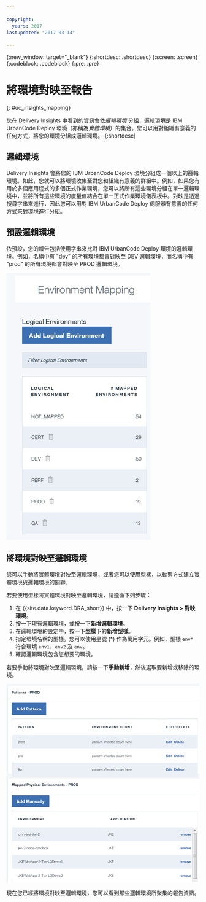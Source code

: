 ```yaml
---

copyright:
  years: 2017
lastupdated: "2017-03-14"

---
```


{:new_window: target="_blank"}
{:shortdesc: .shortdesc}
{:screen: .screen}
{:codeblock: .codeblock}
{:pre: .pre}

# 將環境對映至報告
{: #uc_insights_mapping}

您在 Delivery Insights 中看到的資訊會依*邏輯環境* 分組，邏輯環境是 IBM UrbanCode Deploy 環境（亦稱為*實體環境*）的集合。您可以用對組織有意義的任何方式，將您的環境分組成邏輯環境。
{:shortdesc}

## 邏輯環境

Delivery Insights 會將您的 IBM UrbanCode Deploy 環境分組成一個以上的邏輯環境。如此，您就可以將環境收集至對您和組織有意義的群組中。例如，如果您有用於多個應用程式的多個正式作業環境，您可以將所有這些環境分組在單一邏輯環境中，並將所有這些環境的度量值結合在單一正式作業環境儀表板中。對映是透過搜尋字串來進行，因此您可以用對 IBM UrbanCode Deploy 伺服器有意義的任何方式來對環境進行分組。

## 預設邏輯環境

依預設，您的報告包括使用字串來比對 IBM UrbanCode Deploy 環境的邏輯環境。例如，名稱中有 "dev" 的所有環境都會對映至 DEV 邏輯環境，而名稱中有 "prod" 的所有環境都會對映至 PROD 邏輯環境。

![預設邏輯環境](images/uc_insights_mapping.gif)

## 將環境對映至邏輯環境

您可以手動將實體環境對映至邏輯環境，或者您可以使用型樣，以動態方式建立實體環境與邏輯環境的關聯。

若要使用型樣將實體環境對映至邏輯環境，請遵循下列步驟：

1. 在 {{site.data.keyword.DRA_short}} 中，按一下 **Delivery Insights > 對映環境**。
1. 按一下現有邏輯環境，或按一下**新增邏輯環境**。
1. 在邏輯環境的設定中，按一下**型樣**下的**新增型樣**。
1. 指定環境名稱的型樣。您可以使用星號 (\*) 作為萬用字元。例如，型樣 `env*` 符合環境 `env1`、`env2` 及 `env`。
1. 確認邏輯環境包含您想要的環境。

若要手動將環境對映至邏輯環境，請按一下**手動新增**，然後選取要新增或移除的環境。

![在 DevOps Connect 設定整合](images/uc_insights_mapping_manually.gif)

現在您已經將環境對映至邏輯環境，您可以看到那些邏輯環境所聚集的報告資訊。
